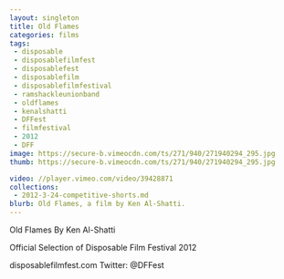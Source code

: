 ```yaml
---
layout: singleton
title: Old Flames
categories: films
tags:
 - disposable
 - disposablefilmfest
 - disposablefest
 - disposablefilm
 - disposablefilmfestival
 - ramshackleunionband
 - oldflames
 - kenalshatti
 - DFFest
 - filmfestival
 - 2012
 - DFF
image: https://secure-b.vimeocdn.com/ts/271/940/271940294_295.jpg
thumb: https://secure-b.vimeocdn.com/ts/271/940/271940294_295.jpg

video: //player.vimeo.com/video/39428871
collections:
 - 2012-3-24-competitive-shorts.md
blurb: Old Flames, a film by Ken Al-Shatti.
---
```


Old Flames
By Ken Al-Shatti

Official Selection of Disposable Film Festival 2012

disposablefilmfest.com
Twitter: @DFFest
